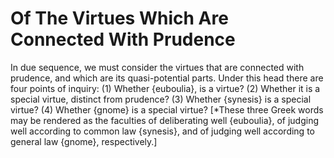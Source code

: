 # Of The Virtues Which Are Connected With Prudence

In due sequence, we must consider the virtues that are connected with prudence, and which are its quasi-potential parts. Under this head there are four points of inquiry:
(1) Whether {euboulia}, is a virtue?
(2) Whether it is a special virtue, distinct from prudence?
(3) Whether {synesis} is a special virtue?
(4) Whether {gnome} is a special virtue?  [*These three Greek words may be rendered as the faculties of deliberating well {euboulia}, of judging well according to common law {synesis}, and of judging well according to general law {gnome}, respectively.]